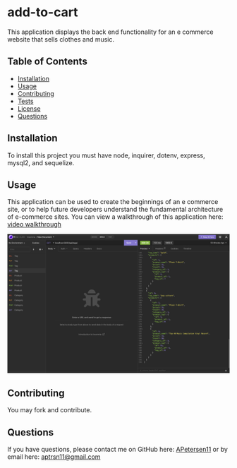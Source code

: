 # add-to-cart

This application displays the back end functionality for an e commerce website that sells clothes and music.

## Table of Contents
- [Installation](#installation)
- [Usage](#usage)
- [Contributing](#contributing)
- [Tests](#tests)
- [License](#license)
- [Questions](#questions)

## Installation

To install this project you must have node, inquirer, dotenv, express, mysql2, and sequelize.

## Usage

This application can be used to create the beginnings of an e commerce site, or to help future developers understand the fundamental architecture of e-commerce sites. You can view a walkthrough of this application here: [video walkthrough](https://drive.google.com/file/d/1fOMKzCOMMewRnfy3i292ljXThNMNfL_0/view)

![screenshot1](./public/assets/Screenshot%202022-11-03%20at%203.51.32%20PM.png)

## Contributing

You may fork and contribute.

## Questions

If you have questions, please contact me on GitHub here: [APetersen11](https://github.com/APetersen11)
or by email here: [aptrsn11@gmail.com](mailto:aptrsn11@gmail.com)



